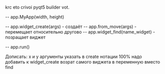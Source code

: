 krc eto crivoi pyqt5 builder vot.

-- app.MyApp(width, height)

-- app.widget_create(args)      - создаёт
-- app.from_move(args)          - перемещает относительно другово
-- app.widget_find(name_widget) - позращает виджет

-- app.run()


Дописать:
x и y аргументы указать в create
нотации 
100% надо добавить к widget_create возрат самого виджета в переменную вместо find 